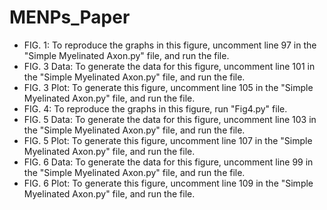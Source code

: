 # MENPs_Paper
- FIG. 1: To reproduce the graphs in this figure, uncomment line 97 in the "Simple Myelinated Axon.py" file, and run the file.
- FIG. 3 Data: To generate the data for this figure, uncomment line 101 in the "Simple Myelinated Axon.py" file, and run the file.
- FIG. 3 Plot: To generate this figure, uncomment line 105 in the "Simple Myelinated Axon.py" file, and run the file.
- FIG. 4: To reproduce the graphs in this figure, run "Fig4.py" file.
- FIG. 5 Data: To generate the data for this figure, uncomment line 103 in the "Simple Myelinated Axon.py" file, and run the file.
- FIG. 5 Plot: To generate this figure, uncomment line 107 in the "Simple Myelinated Axon.py" file, and run the file.
- FIG. 6 Data: To generate the data for this figure, uncomment line 99 in the "Simple Myelinated Axon.py" file, and run the file.
- FIG. 6 Plot: To generate this figure, uncomment line 109 in the "Simple Myelinated Axon.py" file, and run the file.
